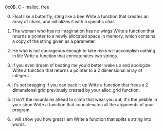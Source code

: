 0x0B. C - malloc, free

0. Float like a butterfly, sting like a bee
Write a function that creates an array of chars, and initializes it with a specific char.

1. The woman who has no imagination has no wings
Write a function that returns a pointer to a newly allocated space in memory, which contains a copy of the string given as a parameter.

2. He who is not courageous enough to take risks will accomplish nothing in life
Write a function that concatenates two strings.

3. If you even dream of beating me you'd better wake up and apologize
Write a function that returns a pointer to a 2 dimensional array of integers.


4. It's not bragging if you can back it up
Write a function that frees a 2 dimensional grid previously created by your alloc_grid function.


5. It isn't the mountains ahead to climb that wear you out; it's the pebble in your shoe
Write a function that concatenates all the arguments of your program.

6. I will show you how great I am
Write a function that splits a string into words.

